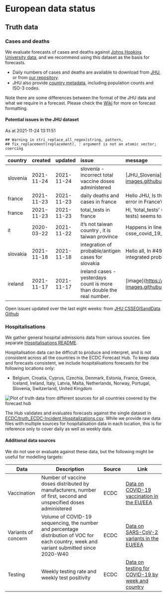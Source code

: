 European data status
================

## Truth data

### Cases and deaths

We evaluate forecasts of cases and deaths against [Johns Hopkins
University data](https://github.com/CSSEGISandData/COVID-19), and we
recommend using this dataset as the basis for forecasts.

  - Daily numbers of cases and deaths are available to download from
    [JHU](https://github.com/CSSEGISandData/COVID-19/tree/master/csse_covid_19_data/csse_covid_19_time_series),
    or from [our
    repository](https://github.com/epiforecasts/covid19-forecast-hub-europe/data-truth).
  - JHU also provide [country
    metadata](https://github.com/CSSEGISandData/COVID-19/blob/master/csse_covid_19_data/UID_ISO_FIPS_LookUp_Table.csv),
    including population counts and ISO-3 codes.

Note there are some differences between the format of the JHU data and
what we require in a forecast. Please check the
[Wiki](https://github.com/epiforecasts/covid19-forecast-hub-europe/wiki/Targets-and-horizons#truth-data)
for more on forecast formatting.

#### Potential issues in the JHU dataset

As at 2021-11-24 13:11:51

    ## Warning in stri_replace_all_regex(string, pattern,
    ## fix_replacement(replacement), : argument is not an atomic vector; coercing

| country  | created    | updated    | issue                                                                 | message                                                 | url                                                      |
| :------- | :--------- | :--------- | :-------------------------------------------------------------------- | :------------------------------------------------------ | :------------------------------------------------------- |
| slovenia | 2021-11-24 | 2021-11-24 | slovenia - incorrect total vaccine doses administered                 | \[JHU\_Slovenia\](<https://user-images.githubusercont>… | <https://github.com/CSSEGISandData/COVID-19/issues/4944> |
| france   | 2021-11-23 | 2021-11-23 | daily deaths and cases in france                                      | Hello JHU, Is there possibly an error in France’s…      | <https://github.com/CSSEGISandData/COVID-19/issues/4939> |
| france   | 2021-11-23 | 2021-11-23 | total\_tests in france                                                | Hi, ‘total\_tests’ (cumulative tests) seems to be …     | <https://github.com/CSSEGISandData/COVID-19/issues/4938> |
| it       | 2020-03-22 | 2021-11-22 | it’s not taiwan country , it is taiwan province                       | Happens in line 214 of csse\_covid\_19\_data/csse\_cov… | <https://github.com/CSSEGISandData/COVID-19/issues/1253> |
| slovakia | 2021-11-18 | 2021-11-18 | integration of probable/antigen cases for slovakia                    | Hello all, In \#4924, we have integrated probable/…     | <https://github.com/CSSEGISandData/COVID-19/issues/4925> |
| ireland  | 2021-11-17 | 2021-11-17 | ireland cases - yesterdays count is more than double the real number. | \[image\](<https://user-images.githubusercontent.com>…  | <https://github.com/CSSEGISandData/COVID-19/issues/4919> |

Open issues updated over the last eight weeks: from [JHU CSSEGISandData
Github](https://github.com/CSSEGISandData/COVID-19/)

### Hospitalisations

We gather general hospital admissions data from various sources. See
separate [Hospitalisations
README](https://github.com/epiforecasts/covid19-forecast-hub-europe/tree/main/code/auto_download/hospitalisations#readme).

Hospitalisation data can be difficult to produce and interpret, and is
not consistent across all the countries in the ECDC Forecast Hub. To
keep data and forecasts consistent, we include hospitalisations
forecasts for the following locations only:

  - Belgium, Croatia, Cyprus, Czechia, Denmark, Estonia, France, Greece,
    Iceland, Ireland, Italy, Latvia, Malta, Netherlands, Norway,
    Portugal, Slovenia, Switzerland, United Kingdom

![Plot of truth data from different sources for all countries covered by
the forecast hub](plots/hospitalisations.svg)

The Hub validates and evaluates forecasts against the single dataset in
[ECDC/truth\_ECDC-Incident
Hospitalizations.csv](ECDC/truth_ECDC-Incident%20Hospitalizations.csv).
While we provide raw data files with multiple sources for
hospitalisation data in each location, this is for reference only to
cover daily as well as weekly data.

#### Additional data sources

We do not use or evaluate against these data, but the following might be
useful for modelling targets:

| Data                | Description                                                                                                                              | Source | Link                                                                                                                            |
| ------------------- | ---------------------------------------------------------------------------------------------------------------------------------------- | ------ | ------------------------------------------------------------------------------------------------------------------------------- |
| Vaccination         | Number of vaccine doses distributed by manufacturers, number of first, second and unspecified doses administered                         | ECDC   | [Data on COVID-19 vaccination in the EU/EEA](https://www.ecdc.europa.eu/en/publications-data/data-covid-19-vaccination-eu-eea)  |
| Variants of concern | Volume of COVID-19 sequencing, the number and percentage distribution of VOC for each country, week and variant submitted since 2020-W40 | ECDC   | [Data on SARS-CoV-2 variants in the EU/EEA](https://www.ecdc.europa.eu/en/publications-data/data-virus-variants-covid-19-eueea) |
| Testing             | Weekly testing rate and weekly test positivity                                                                                           | ECDC   | [Data on testing for COVID-19 by week and country](https://www.ecdc.europa.eu/en/publications-data/covid-19-testing)            |

